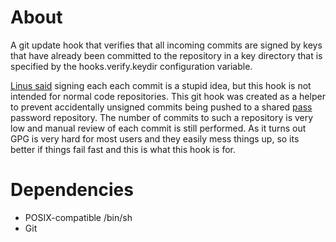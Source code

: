 # About

A git update hook that verifies that all incoming commits are signed by keys
that have already been committed to the repository in a key directory that is
specified by the hooks.verify.keydir configuration variable.

[Linus said](http://git.661346.n2.nabble.com/GPG-signing-for-git-commit-td2582986.html)
signing each each commit is a stupid idea, but this hook is not intended for
normal code repositories.
This git hook was created as a helper to prevent accidentally unsigned commits
being pushed to a shared
[pass](http://www.passwordstore.org/) password repository.
The number of commits to such a repository is very low and manual review of
each commit is still performed.
As it turns out GPG is very hard for most users and they easily mess things up,
so its better if things fail fast and this is what this hook is for.

# Dependencies
* POSIX-compatible /bin/sh
* Git

